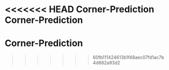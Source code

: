 <<<<<<< HEAD
Corner-Prediction
Corner-Prediction
=======
# Corner-Prediction
>>>>>>> 60fb111424613b1f48aec07fd1ac7b4d682a93d2
